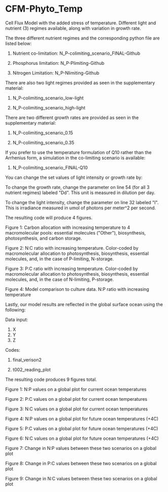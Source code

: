 # CFM-Phyto_Temp
Cell Flux Model with the added stress of temperature. Different light and nutrient (3) regimes available, along with variation in growth rate. 

The three different nutrient regimes and the corresponding python file are listed below:

1. Nutrient co-limitation: N_P-colimiting_scenario_FINAL-Github

2. Phosphorus limitation: N_P-Plimiting-Github

3. Nitrogen Limitation: N_P-Nlimiting-Github

There are also two light regimes provided as seen in the supplementary material:

1. N_P-colimiting_scenario_low-light

2. N_P-colimiting_scenario_high-light

There are two different growth rates are provided as seen in the supplementary material:

1. N_P-colimiting_scenario_0.15

2. N_P-colimiting_scenario_0.35

If you prefer to use the temperature formulation of Q10 rather than the Arrhenius form, a simulation in the co-limiting scenario is available:

1. N_P-colimiting_scenario_FINAL-Q10


You can change the set values of light intensity or growth rate by:

To change the growth rate, change the parameter on line 54 (for all 3 nutrient regimes) labeled "Dd". This unit is measured in dilution per day.

To change the light intensity, change the parameter on line 32 labeled "I". This is irradiance measured in umol of photons per meter^2 per second.


The resulting code will produce 4 figures. 

Figure 1: Carbon allocation with increasing temperature to 4 macromolecular pools: essential molecules ("Other"), biosynthesis, photosynthesis, and carbon storage. 

Figure 2: N:C ratio with increasing temperature. Color-coded by macromolecular allocation to photosynthesis, biosynthesis, essential molecules, and, in the case of P-limiting, N-storage. 

Figure 3: P:C ratio with increasing temperature. Color-coded by macromolecular allocation to photosynthesis, biosynthesis, essential molecules, and, in the case of N-limiting, P-storage. 

Figure 4: Model comparison to culture data. N:P ratio with increasing temperature

Lastly, our model results are reflected in the global surface ocean using the following:

  Data input:
  
  1. X
  2. Y
  3. Z
  
  Codes:
  
  1. final_verison2

  2. t002_reading_plot

The resulting code produces 9 figures total. 

Figure 1: N:P values on a global plot for current ocean temperatures

Figure 2: P:C values on a global plot for current ocean temperatures

Figure 3: N:C values on a global plot for current ocean temperatures

Figure 4: N:P values on a global plot for future ocean temperatures (+4C)

Figure 5: P:C values on a global plot for future ocean temperatures (+4C)

Figure 6: N:C values on a global plot for future ocean temperatures (+4C)

Figure 7: Change in N:P values between these two scenarios on a global plot

Figure 8: Change in P:C values between these two scenarios on a global plot

Figure 9: Change in N:C values between these two scenarios on a global plot
